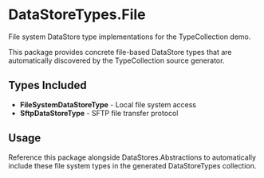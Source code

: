 # DataStoreTypes.File

File system DataStore type implementations for the TypeCollection demo.

This package provides concrete file-based DataStore types that are automatically discovered by the TypeCollection source generator.

## Types Included

- **FileSystemDataStoreType** - Local file system access
- **SftpDataStoreType** - SFTP file transfer protocol

## Usage

Reference this package alongside DataStores.Abstractions to automatically include these file system types in the generated DataStoreTypes collection.